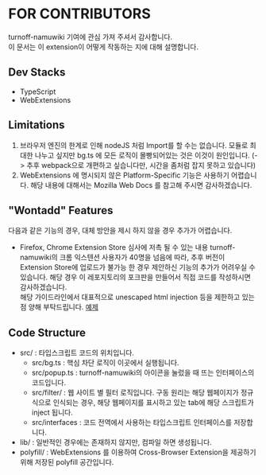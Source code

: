 # FOR CONTRIBUTORS
turnoff-namuwiki 기여에 관심 가져 주셔서 감사합니다.  
이 문서는 이 extension이 어떻게 작동하는 지에 대해 설명합니다.  

## Dev Stacks
* TypeScript
* WebExtensions

## Limitations
1. 브라우저 엔진의 한계로 인해 nodeJS 처럼 Import를 할 수는 없습니다. 모듈로 최대한 나누고 싶지만 bg.ts 에 모든 로직이 몰빵되어있는 것은 이것이 원인입니다. (-> 추후 webpack으로 개편하고 싶습니다만, 시간을 좀처럼 잡지 못하고 있습니다)    
2. WebExtensions 에 명시되지 않은 Platform-Specific 기능은 사용하기 어렵습니다. 해당 내용에 대해서는 Mozilla Web Docs 를 참고해 주시면 감사하겠습니다.  
## "Wontadd" Features
다음과 같은 기능의 경우, 대체 방안을 제시 하지 않을 경우 추가가 어렵습니다.  
* Firefox, Chrome Extension Store 심사에 저촉 될 수 있는 내용
  turnoff-namuwiki의 크롬 익스텐션 사용자가 40명을 넘음에 따라, 추후 버전이 Extension Store에 업로드가 불가능 한 경우 제안하신 기능의 추가가 어려우실 수 있습니다. 해당 경우 이 레포지토리의 포크판을 만들어서 직접 코드를 작성하시면 감사하겠습니다.  
  해당 가이드라인에서 대표적으로 unescaped html injection 등을 제한하고 있는점 양해 부탁드립니다. [예제](https://github.com/Alex4386/turnoff-namuwiki/issues/26#issuecomment-604814122)  

## Code Structure
* src/ : 타입스크립트 코드의 위치입니다.
  * src/bg.ts : 핵심 차단 로직이 이곳에서 실행됩니다.  
  * src/popup.ts : turnoff-namuwiki의 아이콘을 눌렀을 때 뜨는 인터페이스의 코드입니다.
  * src/filter/ : 웹 사이트 별 필터 로직입니다. 구동 원리는 해당 웹페이지가 정규식으로 인식되는 경우, 해당 웹페이지를 표시하고 있는 tab에 해당 스크립트가 inject 됩니다.
  * src/interfaces : 코드 전역에서 사용하는 타입스크립트 인터페이스를 저장합니다.
* lib/ : 일반적인 경우에는 존재하지 않지만, 컴파일 하면 생성됩니다.  
* polyfill/ : WebExtensions 를 이용하여 Cross-Browser Extension을 제공하기 위해 저장된 polyfill 공간입니다.
